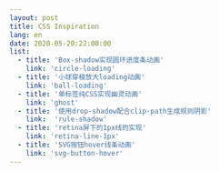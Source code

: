 ```yaml
---
layout: post
title: CSS Inspiration
lang: en
date: 2020-05-20:22:00:00
list:
  - title: 'Box-shadow实现圆环进度条动画'
    link: 'circle-loading'
  - title: '小球穿梭放大loading动画'
    link: 'ball-loading'
  - title: '单标签纯CSS实现幽灵动画'
    link: 'ghost'
  - title: '使用drop-shadow配合clip-path生成规则阴影'
    link:  'rule-shadow'
  - title: 'retina屏下的1px线的实现'
    link: 'retina-line-1px'
  - title: 'SVG按钮hover线条动画'  
    link: 'svg-button-hover'
---
```


<ListCss :list="frontmatter.list" />